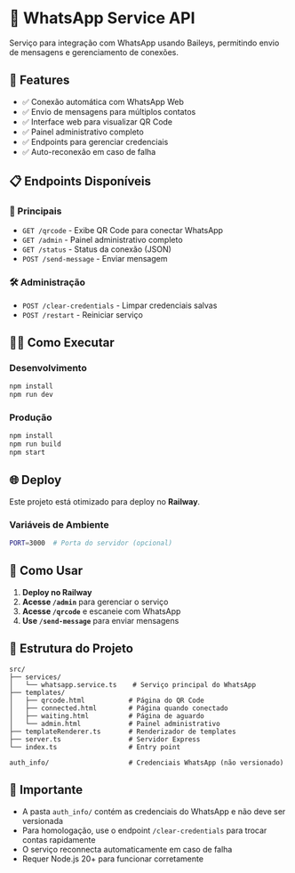 # 📱 WhatsApp Service API

Serviço para integração com WhatsApp usando Baileys, permitindo envio de mensagens e gerenciamento de conexões.

## 🚀 Features

- ✅ Conexão automática com WhatsApp Web
- ✅ Envio de mensagens para múltiplos contatos
- ✅ Interface web para visualizar QR Code
- ✅ Painel administrativo completo
- ✅ Endpoints para gerenciar credenciais
- ✅ Auto-reconexão em caso de falha

## 📋 Endpoints Disponíveis

### 🔗 Principais
- `GET /qrcode` - Exibe QR Code para conectar WhatsApp
- `GET /admin` - Painel administrativo completo
- `GET /status` - Status da conexão (JSON)
- `POST /send-message` - Enviar mensagem

### 🛠️ Administração
- `POST /clear-credentials` - Limpar credenciais salvas
- `POST /restart` - Reiniciar serviço

## 🏃‍♂️ Como Executar

### Desenvolvimento
```bash
npm install
npm run dev
```

### Produção
```bash
npm install
npm run build
npm start
```

## 🌐 Deploy

Este projeto está otimizado para deploy no **Railway**.

### Variáveis de Ambiente

```bash
PORT=3000  # Porta do servidor (opcional)
```

## 📱 Como Usar

1. **Deploy no Railway**
2. **Acesse `/admin`** para gerenciar o serviço
3. **Acesse `/qrcode`** e escaneie com WhatsApp
4. **Use `/send-message`** para enviar mensagens

## 🔧 Estrutura do Projeto

```
src/
├── services/
│   └── whatsapp.service.ts    # Serviço principal do WhatsApp
├── templates/
│   ├── qrcode.html           # Página do QR Code
│   ├── connected.html        # Página quando conectado
│   ├── waiting.html          # Página de aguardo
│   └── admin.html            # Painel administrativo
├── templateRenderer.ts       # Renderizador de templates
├── server.ts                 # Servidor Express
└── index.ts                  # Entry point

auth_info/                    # Credenciais WhatsApp (não versionado)
```

## 🚨 Importante

- A pasta `auth_info/` contém as credenciais do WhatsApp e não deve ser versionada
- Para homologação, use o endpoint `/clear-credentials` para trocar contas rapidamente
- O serviço reconnecta automaticamente em caso de falha
- Requer Node.js 20+ para funcionar corretamente
